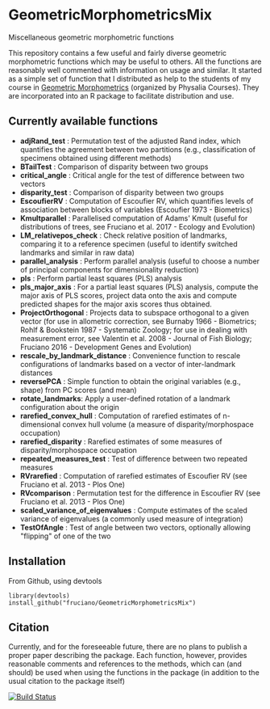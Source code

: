 # GeometricMorphometricsMix

Miscellaneous geometric morphometric functions

This repository contains a few useful and fairly diverse geometric morphometric functions which may be useful to others.
All the functions are reasonably well commented with information on usage and similar.
It started as a simple set of function that I distributed as help to the students of my course in [Geometric Morphometrics](https://www.physalia-courses.org/courses-workshops/course22/) (organized by Physalia Courses).
They are incorporated into an R package to facilitate distribution and use.

## Currently available functions
- **adjRand_test** : Permutation test of the adjusted Rand index, which quantifies the agreement between two partitions (e.g., classification of specimens obtained using different methods)
- **BTailTest** : Comparison of disparity between two groups
- **critical_angle** : Critical angle for the test of difference between two vectors
- **disparity_test** : Comparison of disparity between two groups
- **EscoufierRV** : Computation of Escoufier RV, which quantifies levels of association between blocks of variables (Escoufier 1973 - Biometrics)
- **Kmultparallel** : Parallelised computation of Adams' Kmult (useful for distributions of trees, see Fruciano et al. 2017 - Ecology and Evolution)
- **LM_relativepos_check** : Check relative position of landmarks, comparing it to a reference specimen (useful to identify switched landmarks and similar in raw data)
- **parallel_analysis** : Perform parallel analysis (useful to choose a number of principal components for dimensionality reduction)
- **pls** : Perform partial least squares (PLS) analysis
- **pls_major_axis** : For a partial least squares (PLS) analysis, compute the major axis of PLS scores, project data onto the axis and compute predicted shapes for the major axis scores thus obtained.
- **ProjectOrthogonal** : Projects data to subspace orthogonal to a given vector (for use in allometric correction, see Burnaby 1966 - Biometrics; Rohlf & Bookstein 1987 - Systematic Zoology; for use in dealing with measurement error, see Valentin et al. 2008 - Journal of Fish Biology; Fruciano 2016 - Development Genes and Evolution)
- **rescale_by_landmark_distance** : Convenience function to rescale configurations of landmarks based on a vector of inter-landmark distances
- **reversePCA** : Simple function to obtain the original variables (e.g., shape) from PC scores (and mean)
- **rotate_landmarks**: Apply a user-defined rotation of a landmark configuration about the origin
- **rarefied_convex_hull** : Computation of rarefied estimates of n-dimensional convex hull volume (a measure of disparity/morphospace occupation)
- **rarefied_disparity** : Rarefied estimates of some measures of disparity/morphospace occupation
- **repeated_measures_test** : Test of difference between two repeated measures
- **RVrarefied** : Computation of rarefied estimates of Escoufier RV (see Fruciano et al. 2013 - Plos One)
- **RVcomparison** : Permutation test for the difference in Escoufier RV (see Fruciano et al. 2013 - Plos One)
- **scaled_variance_of_eigenvalues** : Compute estimates of the scaled variance of eigenvalues (a commonly used measure of integration)
- **TestOfAngle** : Test of angle between two vectors, optionally allowing "flipping" of one of the two


## Installation
From Github, using devtools

```
library(devtools)
install_github("fruciano/GeometricMorphometricsMix")
```

## Citation
Currently, and for the foreseeable future, there are no plans to publish a proper paper describing the package.
Each function, however, provides reasonable comments and references to the methods, which can (and should) be used when using the functions in the package (in addition to the usual citation to the package itself)

[![Build Status](https://travis-ci.org/fruciano/GeometricMorphometricsMix.svg?branch=master)](https://travis-ci.org/fruciano/GeometricMorphometricsMix)


